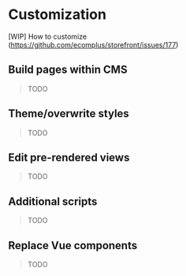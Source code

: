 # Customization

[WIP] How to customize (https://github.com/ecomplus/storefront/issues/177)

## Build pages within CMS

> TODO

## Theme/overwrite styles

> TODO

## Edit pre-rendered views

> TODO

## Additional scripts

> TODO

## Replace Vue components

> TODO
